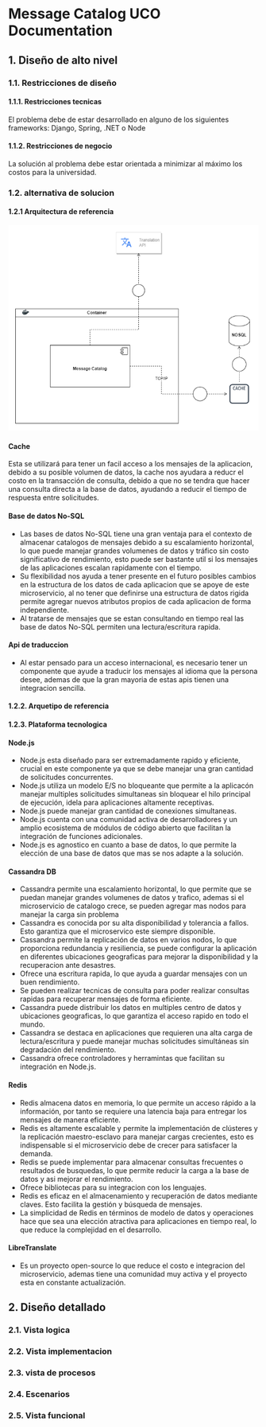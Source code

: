 # Message Catalog UCO Documentation

## 1. Diseño de alto nivel

### 1.1. Restricciones de diseño

#### 1.1.1. Restricciones tecnicas

El problema debe de estar desarrollado en alguno de los siguientes frameworks: Django, Spring, .NET o Node

#### 1.1.2. Restricciones de negocio

La solución al problema debe estar orientada a minimizar al máximo los costos para la universidad.

### 1.2. alternativa de solucion

#### 1.2.1 Arquitectura de referencia

![Arquitectura de referencia](./assets/Arquitectura-Referencia.png)

#### Cache

Esta se utilizará para tener un facil acceso a los mensajes de la aplicacion, debido a su posible volumen de datos, la cache nos ayudara a reducr el costo en la transacción de consulta, debido a que no se tendra que hacer una consulta directa a la base de datos, ayudando a reducir el tiempo de respuesta entre solicitudes.

#### Base de datos No-SQL

- Las bases de datos No-SQL tiene una gran ventaja para el contexto de almacenar catalogos de mensajes debido a su escalamiento horizontal, lo que puede manejar grandes volumenes de datos y tráfico sin costo significativo de rendimiento, esto puede ser bastante util si los mensajes de las aplicaciones escalan rapidamente con el tiempo.
- Su flexibilidad nos ayuda a tener presente en el futuro posibles cambios en la estructura de los datos de cada aplicacion que se apoye de este microservicio, al no tener que definirse una estructura de datos rigida permite agregar nuevos atributos propios de cada aplicacion de forma independiente.
- Al tratarse de mensajes que se estan consultando en tiempo real las base de datos No-SQL permiten una lectura/escritura rapida.

#### Api de traduccion

- Al estar pensado para un acceso internacional, es necesario tener un componente que ayude a traducir los mensajes al idioma que la persona desee, ademas de que la gran mayoria de estas apis tienen una integracion sencilla.

#### 1.2.2. Arquetipo de referencia

#### 1.2.3. Plataforma tecnologica

#### Node.js

- Node.js esta diseñado para ser extremadamente rapido y eficiente, crucial en este componente ya que se debe manejar una gran cantidad de solicitudes concurrentes.
- Node.js utiliza un modelo E/S no bloqueante que permite a la aplicacón manejar multiples solicitudes simultaneas sin bloquear el hilo principal de ejecución, idela para aplicaciones altamente receptivas.
- Node.js puede manejar gran cantidad de conexiones simultaneas.
- Node.js cuenta con una comunidad activa de desarrolladores y un amplio ecosistema de módulos de código abierto que facilitan la integración de funciones adicionales.
- Node.js es agnostico en cuanto a base de datos, lo que permite la elección de una base de datos que mas se nos adapte a la solución.

#### Cassandra DB

- Cassandra permite una escalamiento horizontal, lo que permite que se puedan manejar grandes volumenes de datos y trafico, ademas si el microservicio de catalogo crece, se pueden agregar mas nodos para manejar la carga sin problema
- Cassandra es conocida por su alta disponibilidad y tolerancia a fallos. Esto garantiza que el microservico este siempre disponible.
- Cassandra permite la replicación de datos en varios nodos, lo que proporciona redundancia y resiliencia, se puede configurar la aplicación en diferentes ubicaciones geograficas para mejorar la disponibilidad y la recuperacion ante desastres.
- Ofrece una escritura rapida, lo que ayuda a guardar mensajes con un buen rendimiento.
- Se pueden realizar tecnicas de consulta para poder realizar consultas rapidas para recuperar mensajes de forma eficiente.
- Cassandra puede distribuir los datos en multiples centro de datos y ubicaciones geograficas, lo que garantiza el acceso rapido en todo el mundo.
- Cassandra se destaca en aplicaciones que requieren una alta carga de lectura/escritura y puede manejar muchas solicitudes simultáneas sin degradación del rendimiento.
- Cassandra ofrece controladores y herramintas que facilitan su integración en Node.js.

#### Redis

- Redis almacena datos en memoria, lo que permite un acceso rápido a la información, por tanto se requiere una latencia baja para entregar los mensajes de manera eficiente.
- Redis es altamente escalable y permite la implementación de clústeres y la replicación maestro-esclavo para manejar cargas crecientes, esto es indispensable si el microservicio debe de crecer para satisfacer la demanda.
- Redis se puede implementar para almacenar consultas frecuentes o resultados de busquedas, lo que permite reducir la carga a la base de datos y asi mejorar el rendimiento.
- Ofrece bibliotecas para su integracion con los lenguajes.
- Redis es eficaz en el almacenamiento y recuperación de datos mediante claves. Esto facilita la gestión y búsqueda de mensajes.
- La simplicidad de Redis en términos de modelo de datos y operaciones hace que sea una elección atractiva para aplicaciones en tiempo real, lo que reduce la complejidad en el desarrollo.

#### LibreTranslate

- Es un proyecto open-source lo que reduce el costo e integracion del microservicio, ademas tiene una comunidad muy activa y el proyecto esta en constante actualización.

## 2. Diseño detallado

### 2.1. Vista logica

### 2.2. Vista implementacion

### 2.3. vista de procesos

### 2.4. Escenarios

### 2.5. Vista funcional
